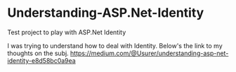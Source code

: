 # Understanding-ASP.Net-Identity
Test project to play with ASP.Net Identity

I was trying to understand how to deal with Identity. Below's the link to my thoughts on the subj.
https://medium.com/@Usurer/understanding-asp-net-identity-e8d58bc0a9ea
